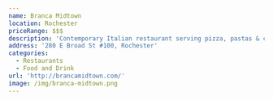 ```yaml
---
name: Branca Midtown
location: Rochester
priceRange: $$$
description: 'Contemporary Italian restaurant serving pizza, pastas & cocktails.'
address: '280 E Broad St #100, Rochester'
categories:
  - Restaurants
  - Food and Drink
url: 'http://brancamidtown.com/'
image: /img/branca-midtown.png
---
```

